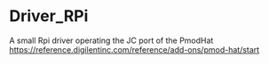 # Driver_RPi
A small Rpi driver operating the JC port of the PmodHat https://reference.digilentinc.com/reference/add-ons/pmod-hat/start
